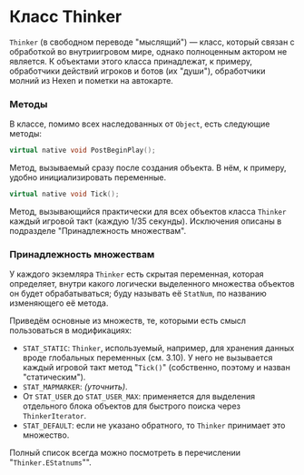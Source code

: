 # Класс Thinker

`Thinker` (в свободном переводе "мыслящий") — класс, который связан с обработкой во внутриигровом мире, однако полноценным актором не является. К объектами этого класса принадлежат, к примеру, обработчики действий игроков и ботов (их "души"), обработчики молний из Hexen и пометки на автокарте. 


### Методы

В классе, помимо всех наследованных от `Object`, есть следующие методы:

```CPP
virtual native void PostBeginPlay();
```
Метод, вызываемый сразу после создания объекта. В нём, к примеру, удобно инициализировать переменные.

```CPP
virtual native void Tick();
```
Метод, вызывающийся практически для всех объектов класса `Thinker` каждый игровой такт (каждую 1/35 секунды). Исключения описаны в подразделе "Принадлежность множествам".


### Принадлежность множествам

У каждого экземляра `Thinker` есть скрытая переменная, которая определяет, внутри какого логически выделенного множества объектов он будет обрабатываться; буду называть её `StatNum`, по названию изменяющего её метода.

Приведём основные из множеств, те, которыми есть смысл пользоваться в модификациях:

* `STAT_STATIC`: `Thinker`, используемый, например, для хранения данных вроде глобальных переменных (см. 3.10). У него не вызывается каждый игровой такт метод "`Tick()`" (собственно, поэтому и назван "статическим").
* `STAT_MAPMARKER`: _(уточнить)_.
* От `STAT_USER` до `STAT_USER_MAX`: применяется для выделения отдельного блока объектов для быстрого поиска через `ThinkerIterator`.
* `STAT_DEFAULT`: если не указано обратного, то `Thinker` принимает это множество.

Полный список всегда можно посмотреть в перечислении "`Thinker.EStatnums`"".
